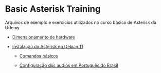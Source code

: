 # Basic Asterisk Training

Arquivos de exemplo e exercícios utilizados no curso básico de Asterisk da Udemy

 - [Dimensionamento de hardware](
https://github.com/beneditomarques/basic-asterisk-training/blob/main/dimensionamento-de-hardware/Configuracao.md)



 - [Instalação do Asterisk no Debian 11](
https://github.com/beneditomarques/basic-asterisk-training/blob/main/instalacao-do-asterisk/Instalacao.md)

   - [Comandos básicos](https://github.com/beneditomarques/basic-asterisk-training/blob/main/instalacao-do-asterisk/comandos-basicos.md)   

   - [Configuração dos áudios em Português do Brasil](https://github.com/beneditomarques/basic-asterisk-training/blob/main/instalacao-do-asterisk/internacionalizacao.md)

